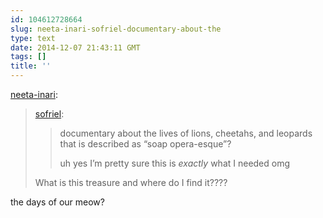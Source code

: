 ```yaml
---
id: 104612728664
slug: neeta-inari-sofriel-documentary-about-the
type: text
date: 2014-12-07 21:43:11 GMT
tags: []
title: ''
---
```

<p><a href="http://neeta-inari.tumblr.com/post/104612549507/sofriel-documentary-about-the-lives-of-lions" class="tumblr_blog">neeta-inari</a>:</p>

<blockquote><p><a href="http://sofriel.tumblr.com/post/104611692819/documentary-about-the-lives-of-lions-cheetahs" class="tumblr_blog">sofriel</a>:</p>

<blockquote><p>documentary about the lives of lions, cheetahs, and leopards that is described as “soap opera-esque”?</p>
<p>uh yes I’m pretty sure this is <em>exactly </em>what I needed omg</p></blockquote>

<p>What is this treasure and where do I find it????</p></blockquote>

<p>the days of our meow?</p>